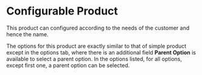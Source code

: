 # Configurable Product

This product can configured according to the needs of the customer and hence the name.

The options for this product are exactly similar to that of simple product except in the options tab, where there is an additional field **Parent Option** is available to select a parent option. In the options listed, for all options, except first one, a parent option can be selected.